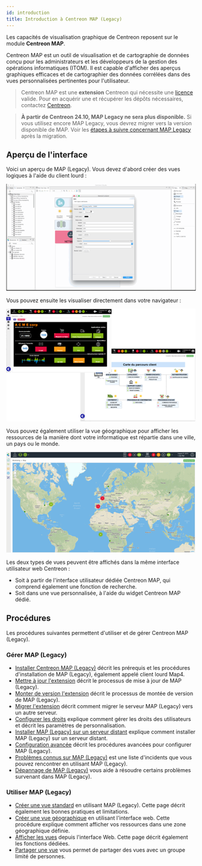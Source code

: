 ```yaml
---
id: introduction
title: Introduction à Centreon MAP (Legacy)
---
```


Les capacités de visualisation graphique de Centreon reposent sur le module **Centreon MAP**.

Centreon MAP est un outil de visualisation et de cartographie de données conçu pour les administrateurs et les développeurs de la gestion des opérations informatiques (ITOM).
Il est capable d'afficher des aperçus graphiques efficaces et de cartographier des données corrélées dans des vues personnalisées pertinentes pour l'utilisateur.

> Centreon MAP est une **extension** Centreon qui nécessite une [licence](../administration/licenses.md) valide.
> Pour en acquérir une et récupérer les dépôts nécessaires, contactez [Centreon](mailto:sales@centreon.com).

> **À partir de Centreon 24.10, MAP Legacy ne sera plus disponible.** Si vous utilisez encore MAP Legacy, vous devrez migrer vers la version disponible de MAP. Voir les [étapes à suivre concernant MAP Legacy](https://docs.centreon.com/fr/docs/graph-views/map-legacy-eol/) après la migration.

## Aperçu de l'interface

Voici un aperçu de MAP (Legacy). Vous devez d'abord créer des vues logiques à l'aide du client lourd :

![image](../assets/graph-views/desktop.gif)

Vous pouvez ensuite les visualiser directement dans votre navigateur :

![image](../assets/graph-views/first_page_web.png)

Vous pouvez également utiliser la vue géographique pour afficher les ressources de la manière dont votre informatique est répartie dans une ville, un pays ou le monde.

![image](../assets/graph-views/display_geo_view.gif)

Les deux types de vues peuvent être affichés dans la même interface utilisateur web Centreon :

- Soit à partir de l'interface utilisateur dédiée Centreon MAP, qui comprend également une fonction de recherche.
- Soit dans une vue personnalisée, à l'aide du widget Centreon MAP dédié.

## Procédures

Les procédures suivantes permettent d'utiliser et de gérer Centreon MAP (Legacy).

### Gérer MAP (Legacy)
  - [Installer Centreon MAP (Legacy)](install.md) décrit les prérequis et les procédures d'installation de MAP (Legacy), également appelé client lourd Map4.
  - [Mettre à jour l'extension](update.md) décrit le processus de mise à jour de MAP (Legacy).
  - [Monter de version l'extension](upgrade.md) décrit le processus de montée de version de MAP (Legacy).
  - [Migrer l'extension](migrate.md) décrit comment migrer le serveur MAP (Legacy) vers un autre serveur.
  - [Configurer les droits](configuration.md) explique comment gérer les droits des utilisateurs et décrit les paramètres de personnalisation.
  - [Installer MAP (Legacy) sur un serveur distant](remote-server.md) explique comment installer MAP (Legacy) sur un serveur distant.
  - [Configuration avancée](advanced-configuration.md) décrit les procédures avancées pour configurer MAP (Legacy).
  - [Problèmes connus sur MAP (Legacy)](known-issues.md) est une liste d'incidents que vous pouvez rencontrer en utilisant MAP (Legacy).
  - [Dépannage de MAP (Legacy)](troubleshooter.md) vous aide à résoudre certains problèmes survenant dans MAP (Legacy).

### Utiliser MAP (Legacy)
  - [Créer une vue standard](create-standard-view.md) en utilisant MAP (Legacy). Cette page décrit également les bonnes pratiques et limitations.
  - [Créer une vue géographique](create-geo-views.md) en utilisant l'interface web. Cette procédure explique comment afficher vos ressources dans une zone géographique définie.
  - [Afficher les vues](display-view.md) depuis l'interface Web. Cette page décrit également les fonctions dédiées.
  - [Partager une vue](share-view.md) vous permet de partager des vues avec un groupe limité de personnes.

